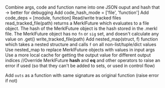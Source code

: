Combine args, code and function name into one JSON ouput and hash that -> better for debugging
Add code_hash_mode = ['file', 'function']
Add code_deps = [module, function]
Read/write tracked files
    read_tracked_file(path) returns a MerklFuture which evaluates to a file object. The hash of the MerklFuture object is the hash stored in the <file>.merkl file. The MerklFuture object has no `fn` or `sig` set, and doesn't calculate any value on .get()
    write_tracked_file(path)
Add nested_map(struct, f) function which takes a nested structure and calls `f` on all non-list/tuple/dict values
Use nested_map to replace MerklFuture objects with values in input args
Use a more local cache for getting the output value for different output indices
//Override MerklFuture __hash__ and __eq__ and other operators to raise an error if used (so that they can't be added to
sets, or used in control flow)

Add `outs` as a function with same signature as original function (raise error if not)
